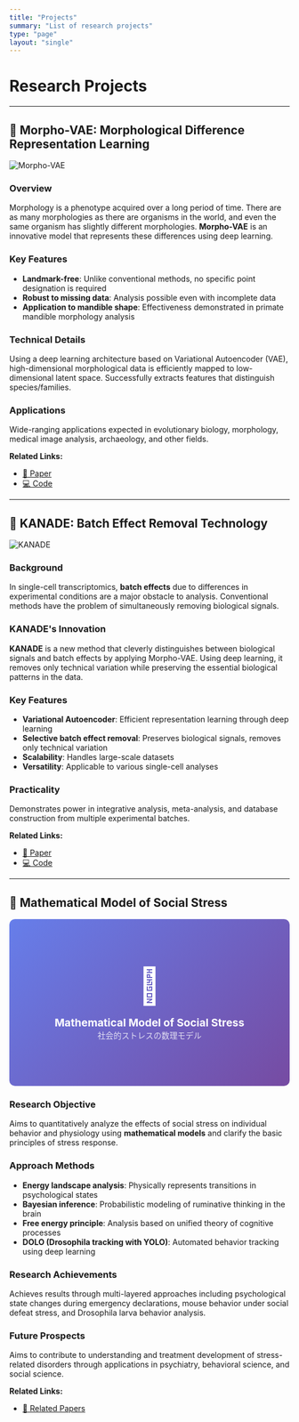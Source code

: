 ```yaml
---
title: "Projects"
summary: "List of research projects"
type: "page"
layout: "single"
---
```


# Research Projects

---

## 🧬 Morpho-VAE: Morphological Difference Representation Learning
<div id="morphovae"></div>

![Morpho-VAE](/images/projects/morpho-vae.jpg)

### Overview
Morphology is a phenotype acquired over a long period of time. There are as many morphologies as there are organisms in the world, and even the same organism has slightly different morphologies. **Morpho-VAE** is an innovative model that represents these differences using deep learning.

### Key Features
- **Landmark-free**: Unlike conventional methods, no specific point designation is required
- **Robust to missing data**: Analysis possible even with incomplete data
- **Application to mandible shape**: Effectiveness demonstrated in primate mandible morphology analysis

### Technical Details
Using a deep learning architecture based on Variational Autoencoder (VAE), high-dimensional morphological data is efficiently mapped to low-dimensional latent space. Successfully extracts features that distinguish species/families.

### Applications
Wide-ranging applications expected in evolutionary biology, morphology, medical image analysis, archaeology, and other fields.

**Related Links:**
- [📄 Paper](https://doi.org/10.1038/s41540-023-00293-6)
- [💻 Code](https://github.com/masa10223)

---

## 🔬 KANADE: Batch Effect Removal Technology
<div id="kanade"></div>

![KANADE](/images/projects/kanade.png)

### Background
In single-cell transcriptomics, **batch effects** due to differences in experimental conditions are a major obstacle to analysis. Conventional methods have the problem of simultaneously removing biological signals.

### KANADE's Innovation
**KANADE** is a new method that cleverly distinguishes between biological signals and batch effects by applying Morpho-VAE. Using deep learning, it removes only technical variation while preserving the essential biological patterns in the data.

### Key Features
- **Variational Autoencoder**: Efficient representation learning through deep learning
- **Selective batch effect removal**: Preserves biological signals, removes only technical variation
- **Scalability**: Handles large-scale datasets
- **Versatility**: Applicable to various single-cell analyses

### Practicality
Demonstrates power in integrative analysis, meta-analysis, and database construction from multiple experimental batches.

**Related Links:**
- [📄 Paper](https://www.biorxiv.org/content/biorxiv/early/2025/04/16/2025.04.10.648296.full.pdf)
- [💻 Code](https://github.com/masa10223)

---

## 🧠 Mathematical Model of Social Stress
<div id="stress"></div>

<div style="width: 100%; height: 300px; background: linear-gradient(135deg, #667eea 0%, #764ba2 100%); border-radius: 10px; display: flex; align-items: center; justify-content: center; margin: 1rem 0;">
  <div style="text-align: center; color: white;">
    <div style="font-size: 4rem; margin-bottom: 1rem;">🧠</div>
    <div style="font-size: 1.2rem; font-weight: bold;">Mathematical Model of Social Stress</div>
    <div style="font-size: 0.9rem; opacity: 0.8;">社会的ストレスの数理モデル</div>
  </div>
</div>

### Research Objective
Aims to quantitatively analyze the effects of social stress on individual behavior and physiology using **mathematical models** and clarify the basic principles of stress response.

### Approach Methods
- **Energy landscape analysis**: Physically represents transitions in psychological states
- **Bayesian inference**: Probabilistic modeling of ruminative thinking in the brain
- **Free energy principle**: Analysis based on unified theory of cognitive processes
- **DOLO (Drosophila tracking with YOLO)**: Automated behavior tracking using deep learning

### Research Achievements
Achieves results through multi-layered approaches including psychological state changes during emergency declarations, mouse behavior under social defeat stress, and Drosophila larva behavior analysis.

### Future Prospects
Aims to contribute to understanding and treatment development of stress-related disorders through applications in psychiatry, behavioral science, and social science.

**Related Links:**
- [📄 Related Papers](/en/publication/)
